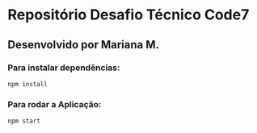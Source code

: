 # Repositório Desafio Técnico Code7

## Desenvolvido por Mariana M.

### Para instalar dependências:

```
npm install
```

### Para rodar a Aplicação:

```
npm start
```

